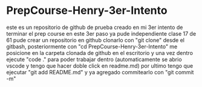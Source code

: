 # PrepCourse-Henry-3er-Intento
este es un repositorio de github de prueba creado en mi 3er intento de terminar el prep course
en este 3er paso ya pude independiente clase 17 de 61 pude crear un repositorio en github clonarlo con "git clone" desde el gitbash, posteriormente con "cd PrepCourse-Henry-3er-Intento" me posicione en la carpeta clonada de github en el escritorio y una vez dentro ejecute "code ." para poder trabajar dentro (automaticamente se abrio vscode y tengo que hacer doble click en readme.md) 
por ultimo tengo que ejecutar "git add README.md" y ya agregado commitearlo con "git commit -m" 
